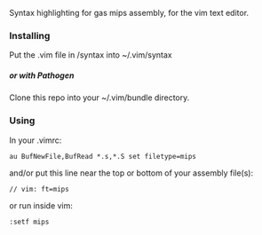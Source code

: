 Syntax highlighting for gas mips assembly, for the vim text editor.

### Installing
Put the .vim file in /syntax into ~/.vim/syntax
##### or with Pathogen
Clone this repo into your ~/.vim/bundle directory.

### Using
In your .vimrc:
```
au BufNewFile,BufRead *.s,*.S set filetype=mips
```
and/or put this line near the top or bottom of your assembly file(s):
```
// vim: ft=mips
```
or run inside vim:
```
:setf mips
```


